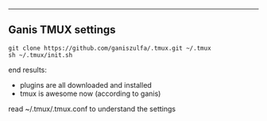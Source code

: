 -----------------------------
Ganis TMUX settings
-----------------------------

```
git clone https://github.com/ganiszulfa/.tmux.git ~/.tmux
sh ~/.tmux/init.sh
```

end results:

- plugins are all downloaded and installed
- tmux is awesome now (according to ganis)

read ~/.tmux/.tmux.conf to understand the settings
